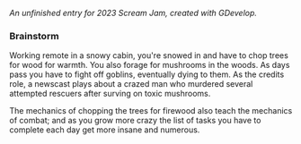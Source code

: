 _An unfinished entry for 2023 Scream Jam, created with GDevelop._

### Brainstorm
Working remote in a snowy cabin, you're snowed in and have to chop trees for wood for warmth. You also forage for mushrooms in the woods. As days pass you have to fight off goblins, eventually dying to them. As the credits role, a newscast plays about a crazed man who murdered several attempted rescuers after surving on toxic mushrooms.

The mechanics of chopping the trees for firewood also teach the mechanics of combat; and as you grow more crazy the list of tasks you have to complete each day get more insane and numerous.
